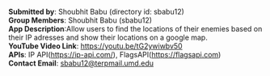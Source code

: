 **Submitted by**: Shoubhit Babu (directory id: sbabu12)  
**Group Members**: Shoubhit Babu (sbabu12)  
**App Description**:Allow users to find the locations of their enemies based on their IP adresses and show their locations on a google map.  
**YouTube Video Link**: https://youtu.be/tG2ywiwbv50  
**APIs**: IP API(https://ip-api.com/), FlagsAPI(https://flagsapi.com)  
**Contact Email**: sbabu12@terpmail.umd.edu